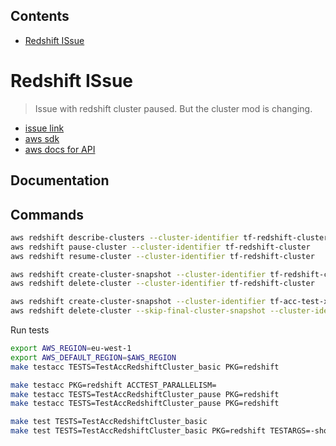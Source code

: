 <!-- START doctoc generated TOC please keep comment here to allow auto update -->
<!-- DON'T EDIT THIS SECTION, INSTEAD RE-RUN doctoc TO UPDATE -->
## Contents

- [Redshift ISsue](#redshift-issue)

<!-- END doctoc generated TOC please keep comment here to allow auto update -->

# Redshift ISsue

> Issue with redshift cluster paused. But the cluster mod is changing.

- [issue link](https://github.com/hashicorp/terraform-provider-aws/issues/20944)
- [aws sdk](https://docs.aws.amazon.com/cli/latest/reference/redshift/create-cluster-snapshot.html)
- [aws docs for API](https://docs.aws.amazon.com/redshift/latest/APIReference/API_CreateCluster.html)

## Documentation

## Commands

```sh
aws redshift describe-clusters --cluster-identifier tf-redshift-cluster
aws redshift pause-cluster --cluster-identifier tf-redshift-cluster
aws redshift resume-cluster --cluster-identifier tf-redshift-cluster

aws redshift create-cluster-snapshot --cluster-identifier tf-redshift-cluster --snapshot-identifier tf-issue-20944
aws redshift delete-cluster --cluster-identifier tf-redshift-cluster

aws redshift create-cluster-snapshot --cluster-identifier tf-acc-test-xxxx --snapshot-identifier tf-issue727999
aws redshift delete-cluster --skip-final-cluster-snapshot --cluster-identifier tf-acc-test-xxxx

```

Run tests

```sh
export AWS_REGION=eu-west-1
export AWS_DEFAULT_REGION=$AWS_REGION
make testacc TESTS=TestAccRedshiftCluster_basic PKG=redshift

make testacc PKG=redshift ACCTEST_PARALLELISM=
make testacc TESTS=TestAccRedshiftCluster_pause PKG=redshift
make testacc TESTS=TestAccRedshiftCluster_pause PKG=redshift

make test TESTS=TestAccRedshiftCluster_basic
make test TESTS=TestAccRedshiftCluster_basic PKG=redshift TESTARGS=-short
```

